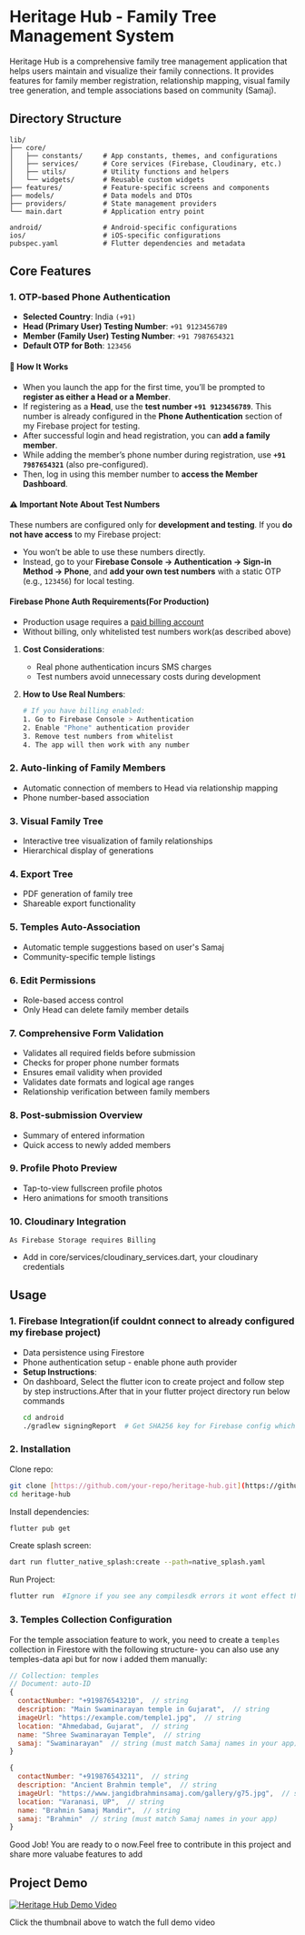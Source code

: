 # Heritage Hub - Family Tree Management System

Heritage Hub is a comprehensive family tree management application that helps users maintain and visualize their family connections. It provides features for family member registration, relationship mapping, visual family tree generation, and temple associations based on community (Samaj).

## Directory Structure

```plaintext
lib/
├── core/
│   ├── constants/     # App constants, themes, and configurations
│   ├── services/      # Core services (Firebase, Cloudinary, etc.)
│   ├── utils/         # Utility functions and helpers
│   └── widgets/       # Reusable custom widgets
├── features/          # Feature-specific screens and components
├── models/            # Data models and DTOs
├── providers/         # State management providers
└── main.dart          # Application entry point

android/               # Android-specific configurations
ios/                   # iOS-specific configurations
pubspec.yaml           # Flutter dependencies and metadata
```



## Core Features

### 1. OTP-based Phone Authentication

- **Selected Country**: India `(+91)`
- **Head (Primary User) Testing Number**: `+91 9123456789`
- **Member (Family User) Testing Number**: `+91 7987654321`
- **Default OTP for Both**: `123456`



#### 🚀 How It Works

- When you launch the app for the first time, you’ll be prompted to **register as either a Head or a Member**.
- If registering as a **Head**, use the **test number `+91 9123456789`**. This number is already configured in the **Phone Authentication** section of my Firebase project for testing.
- After successful login and head registration, you can **add a family member**.
- While adding the member’s phone number during registration, use **`+91 7987654321`** (also pre-configured).
- Then, log in using this member number to **access the Member Dashboard**.


#### ⚠️ Important Note About Test Numbers

These numbers are configured only for **development and testing**. If you **do not have access** to my Firebase project:

- You won’t be able to use these numbers directly.
- Instead, go to your **Firebase Console → Authentication → Sign-in Method → Phone**, and **add your own test numbers** with a static OTP (e.g., `123456`) for local testing.



#### Firebase Phone Auth Requirements(For Production)
 - Production usage requires a [paid billing account](https://firebase.google.com/docs/auth/android/phone-auth#enable-phone-authentication)
 - Without billing, only whitelisted test numbers work(as described above)
  
  1. **Cost Considerations**:
     - Real phone authentication incurs SMS charges
     - Test numbers avoid unnecessary costs during development
  
  2. **How to Use Real Numbers**:
     ```bash
     # If you have billing enabled:
     1. Go to Firebase Console > Authentication
     2. Enable "Phone" authentication provider
     3. Remove test numbers from whitelist
     4. The app will then work with any number


### 2. Auto-linking of Family Members
- Automatic connection of members to Head via relationship mapping
- Phone number-based association

### 3. Visual Family Tree
- Interactive tree visualization of family relationships
- Hierarchical display of generations

### 4. Export Tree
- PDF generation of family tree
- Shareable export functionality

### 5. Temples Auto-Association
- Automatic temple suggestions based on user's Samaj
- Community-specific temple listings

### 6. Edit Permissions
- Role-based access control
- Only Head can delete family member details

### 7. Comprehensive Form Validation
- Validates all required fields before submission
- Checks for proper phone number formats
- Ensures email validity when provided
- Validates date formats and logical age ranges
- Relationship verification between family members

### 8. Post-submission Overview
- Summary of entered information
- Quick access to newly added members

### 9. Profile Photo Preview
- Tap-to-view fullscreen profile photos
- Hero animations for smooth transitions

### 10. Cloudinary Integration  
`As Firebase Storage requires Billing`
- Add in core/services/cloudinary_services.dart, your cloudinary credentials


## Usage

### 1. Firebase Integration(if couldnt connect to already configured my firebase project)
- Data persistence using Firestore
- Phone authentication setup - enable phone auth provider
- **Setup Instructions**:
- On dashboard, Select the flutter icon to create project and follow step by step instructions.After that in your flutter project directory run below commands
  ```bash
  cd android
  ./gradlew signingReport  # Get SHA256 key for Firebase config which will verify your device.Add it in SHA-FingerPrint field in settings in Project Android App
  ```

### 2. Installation
Clone repo:
  ```bash
 git clone [https://github.com/your-repo/heritage-hub.git](https://github.com/JavTahir/HeritageHub.git)
 cd heritage-hub
  ```

Install dependencies:
  ```bash
flutter pub get
  ```

Create splash screen:
  ```bash
 dart run flutter_native_splash:create --path=native_splash.yaml
  ```

Run Project:
  ```bash
flutter run  #Ignore if you see any compilesdk errors it wont effect the build
  ```


### 3. Temples Collection Configuration

For the temple association feature to work, you need to create a `temples` collection in Firestore with the following structure- you can also use any temples-data api
but for now i added them manually:

```javascript
// Collection: temples
// Document: auto-ID 
{
  contactNumber: "+919876543210",  // string
  description: "Main Swaminarayan temple in Gujarat",  // string
  imageUrl: "https://example.com/temple1.jpg",  // string
  location: "Ahmedabad, Gujarat",  // string
  name: "Shree Swaminarayan Temple",  // string
  samaj: "Swaminarayan"  // string (must match Samaj names in your app)
}

{
  contactNumber: "+919876543211",  // string
  description: "Ancient Brahmin temple",  // string
  imageUrl: "https://www.jangidbrahminsamaj.com/gallery/g75.jpg",  // string
  location: "Varanasi, UP",  // string
  name: "Brahmin Samaj Mandir",  // string
  samaj: "Brahmin"  // string (must match Samaj names in your app)
}
```

Good Job! You are ready to o now.Feel free to contribute in this project and share more valuabe features to add

## Project Demo
[![Heritage Hub Demo Video](https://drive.google.com/thumbnail?id=1LFD9Z5tgqAppt6ZeF0wkjqrx5K_HNUXb)](https://drive.google.com/file/d/1LFD9Z5tgqAppt6ZeF0wkjqrx5K_HNUXb/view?usp=sharing)

Click the thumbnail above to watch the full demo video

